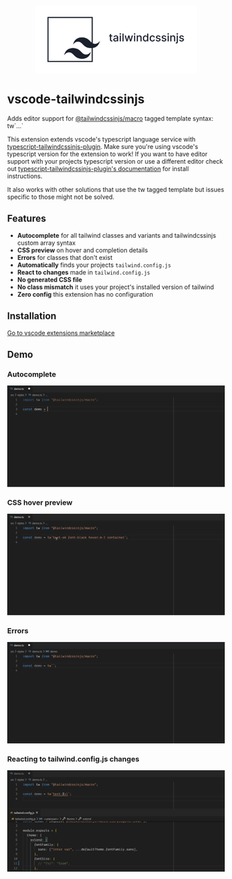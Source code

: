 <p align="center">
  <img width="376" height="157" src="https://github.com/Arthie/vscode-tailwindcssinjs/raw/master/resources/header.png" alt="tailwindcssinjs">
</p>

# vscode-tailwindcssinjs

Adds editor support for [@tailwindcssinjs/macro](https://github.com/Arthie/tailwindcssinjs/tree/master/packages/macro) tagged template syntax: tw\`...\`

This extension extends vscode's typescript language service with [typescript-tailwindcssinjs-plugin](https://github.com/Arthie/tailwindcssinjs/tree/master/packages/typescript-plugin).
Make sure you're using vscode's typescript version for the extension to work!
If you want to have editor support with your projects typescript version or use a different editor check out
[typescript-tailwindcssinjs-plugin's documentation](https://github.com/Arthie/tailwindcssinjs/tree/master/packages/typescript-plugin) for install instructions.

It also works with other solutions that use the tw tagged template but issues specific to those might not be solved.

## Features

- **Autocomplete** for all tailwind classes and variants and tailwindcssinjs custom array syntax
- **CSS preview** on hover and completion details
- **Errors** for classes that don't exist
- **Automatically** finds your projects `tailwind.config.js`
- **React to changes** made in `tailwind.config.js`
- **No generated CSS file**
- **No class mismatch** it uses your project's installed version of tailwind
- **Zero config** this extension has no configuration

## Installation

[Go to vscode extensions marketplace](https://marketplace.visualstudio.com/items?itemName=Arthie.vscode-tailwindcssinjs)

## Demo

### Autocomplete

![autocomplete](https://github.com/Arthie/vscode-tailwindcssinjs/raw/master/resources/autocomplete.gif)

### CSS hover preview

![hover](https://github.com/Arthie/vscode-tailwindcssinjs/raw/master/resources/hover.gif)

### Errors

![error](https://github.com/Arthie/vscode-tailwindcssinjs/raw/master/resources/error.gif)

### Reacting to tailwind.config.js changes

![react](https://github.com/Arthie/vscode-tailwindcssinjs/raw/master/resources/react.gif)
